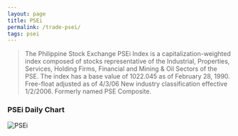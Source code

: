 ```yaml
---
layout: page
title: PSEi
permalink: /trade-psei/
tags: psei
---
```


> The Philippine Stock Exchange PSEi Index is a capitalization-weighted index composed of stocks representative of the Industrial, Properties, Services, Holding Firms, Financial and Mining & Oil Sectors of the PSE. The index has a base value of 1022.045 as of February 28, 1990. Free-float adjusted as of 4/3/06 New industry classification effective 1/2/2006. Formerly named PSE Composite.

### PSEi Daily Chart

![PSEi](http://www.marketwatch.com/kaavio.Webhost/charts/big.chart?nosettings=1&symb=PSEI&uf=7168&type=4&size=3&sid=124190&style=1013&freq=1&time=8&ma=6&maval=20,50,200&lf=4&lf2=0&lf3=0&height=510&width=720&mocktick=1)
